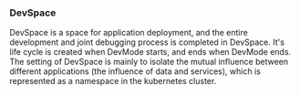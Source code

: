### DevSpace

DevSpace is a space for application deployment, and the entire development and joint debugging process is completed in DevSpace. It's life cycle is created when DevMode starts, and ends when DevMode ends. The setting of DevSpace is mainly to isolate the mutual influence between different applications (the influence of data and services), which is represented as a namespace in the kubernetes cluster.

